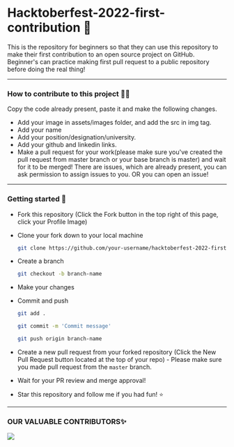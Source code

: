 # Hacktoberfest-2022-first-contribution 📝
This is the repository for beginners so that they can use this repository to make their first contribution to an open source project on GitHub. Beginner's can practice making first pull request to a public repository before doing the real thing!

--- 

### How to contribute to this project 🧑‍💻
Copy the code already present, paste it and make the following changes.
- Add your image in assets/images folder, and add the src in img tag.
- Add your name
- Add your position/designation/university.
- Add your github and linkedin links.
- Make a pull request for your work(please make sure you've created the pull request from master branch or your base branch is master) and wait for it to be merged!
There are issues, which are already present, you can ask permission to assign issues to you. OR you can open an issue!

--- 

### Getting started 🏁
- Fork this repository (Click the Fork button in the top right of this page, click your Profile Image)
- Clone your fork down to your local machine
  ```bash 
  git clone https://github.com/your-username/hacktoberfest-2022-first-contribution.git
  ```
- Create a branch
  ```bash
  git checkout -b branch-name
  ```
- Make your changes
- Commit and push
  ```bash
  git add .
  ```
  ```bash
  git commit -m 'Commit message'
  ```
  ```bash
  git push origin branch-name
  ```
- Create a new pull request from your forked repository (Click the New Pull Request button located at the top of your repo) - Please make sure you made pull request from the `master` branch.
- Wait for your PR review and merge approval!

- Star this repository and follow me if you had fun! ⭐️

--- 

### OUR VALUABLE CONTRIBUTORS✨
<a href="https://github.com/ShehrozIrfan/hacktoberfest-2022-first-contribution/graphs/contributors">
  <img src="https://contrib.rocks/image?repo=ShehrozIrfan/hacktoberfest-2022-first-contribution" />
</a>
